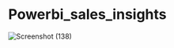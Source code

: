 # Powerbi_sales_insights
![Screenshot (138)](https://user-images.githubusercontent.com/74492000/144734687-17706970-9c49-4fa9-bf2a-6035cd4e3c87.png)
